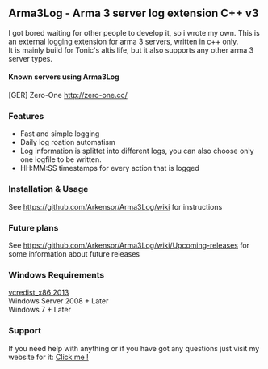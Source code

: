## Arma3Log - Arma 3 server log extension C++ v3

I got bored waiting for other people to develop it, so i wrote my own.
This is an external logging extension for arma 3 servers, written in c++ only.  
It is mainly build for Tonic's altis life, but it also supports any other arma 3 server types.


#### Known servers using Arma3Log
[GER] Zero-One http://zero-one.cc/  


### Features

- Fast and simple logging
- Daily log roation automatism
- Log information is splittet into different logs, you can also choose only one logfile to be written.
- HH:MM:SS timestamps for every action that is logged


### Installation & Usage

See https://github.com/Arkensor/Arma3Log/wiki for instructions

### Future plans

See https://github.com/Arkensor/Arma3Log/wiki/Upcoming-releases for some information about future releases

### Windows Requirements

[vcredist_x86 2013](http://www.microsoft.com/en-ie/download/details.aspx?id=40784)  
Windows Server 2008 + Later  
Windows 7 + Later  

### Support

If you need help with anything or if you have got any questions just visit my website for it: [Click me !](https://www.arma-modding.com/thread/15-3-1-4-x-4-0-serverside-logging-extension-arma3log/)
